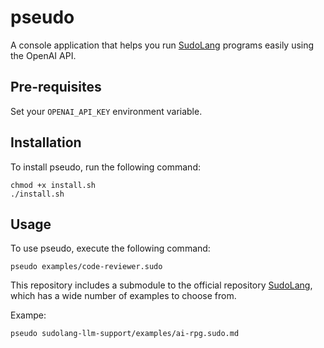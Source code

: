 # pseudo

A console application that helps you run [SudoLang](https://github.com/paralleldrive/sudolang-llm-support) programs easily using the OpenAI API.

## Pre-requisites
Set your `OPENAI_API_KEY` environment variable.

## Installation
To install pseudo, run the following command:

```shell
chmod +x install.sh
./install.sh
```
## Usage

To use pseudo, execute the following command:

```shell
pseudo examples/code-reviewer.sudo
```
This repository includes a submodule to the official repository [SudoLang](https://github.com/paralleldrive/sudolang-llm-support), which has a wide number of examples to choose from.

Exampe:

```shell
pseudo sudolang-llm-support/examples/ai-rpg.sudo.md
```
